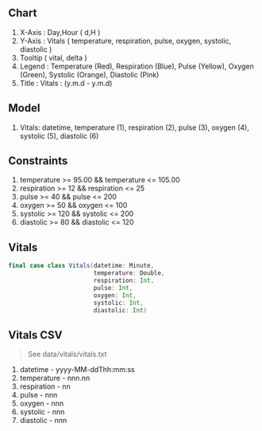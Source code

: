 Chart
-----
1. X-Axis : Day,Hour ( d,H )
2. Y-Axis : Vitals ( temperature, respiration, pulse, oxygen, systolic, diastolic )
3. Tooltip ( vital, delta )
4. Legend : Temperature (Red), Respiration (Blue), Pulse (Yellow), Oxygen (Green), Systolic (Orange), Diastolic (Pink)
5. Title : Vitals : (y.m.d - y.m.d)

Model
-----
1. Vitals: datetime, temperature (1), respiration (2), pulse (3), oxygen (4), systolic (5), diastolic (6)

Constraints
-----------
1. temperature >= 95.00 && temperature <= 105.00
2. respiration >= 12 && respiration <= 25
3. pulse >= 40 && pulse <= 200
4. oxygen >= 50 && oxygen <= 100
5. systolic >= 120 && systolic <= 200
6. diastolic >= 80 && diastolic <= 120

Vitals
------
```scala
final case class Vitals(datetime: Minute,
                        temperature: Double,
                        respiration: Int,
                        pulse: Int,
                        oxygen: Int,
                        systolic: Int,
                        diastolic: Int)
```

Vitals CSV
----------
>See data/vitals/vitals.txt
1. datetime - yyyy-MM-ddThh:mm:ss
2. temperature - nnn.nn
3. respiration - nn
4. pulse - nnn
5. oxygen - nnn
6. systolic - nnn
7. diastolic - nnn